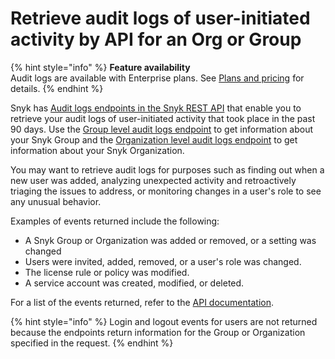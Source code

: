 # Retrieve audit logs of user-initiated activity by API for an Org or Group

{% hint style="info" %}
**Feature availability**\
Audit logs are available with Enterprise plans. See [Plans and pricing](https://snyk.io/plans/) for details.
{% endhint %}

Snyk has [Audit logs endpoints in the Snyk REST API](https://apidocs.snyk.io/?version=2023-08-24%7Ebeta#tag--Audit-Logs) that enable you to retrieve your audit logs of user-initiated activity that took place in the past 90 days. Use the [Group level audit logs endpoint](https://apidocs.snyk.io/?version=2023-08-24%7Ebeta#get-/groups/-group\_id-/audit\_logs/search) to get information about your Snyk Group and the [Organization level audit logs endpoint](https://apidocs.snyk.io/?version=2023-08-24%7Ebeta#get-/orgs/-org\_id-/audit\_logs/search) to get information about your Snyk Organization.

You may want to retrieve audit logs for purposes such as finding out when a new user was added, analyzing unexpected activity and retroactively triaging the issues to address, or monitoring changes in a user's role to see any unusual behavior.

Examples of events returned include the following:

* A Snyk Group or Organization was added or removed, or a setting was changed
* Users were invited, added, removed, or a user's role was changed.
* The license rule or policy was modified.
* A service account was created, modified, or deleted.

For a list of the events returned, refer to the [API documentation](https://apidocs.snyk.io/?version=2023-08-24%7Ebeta#tag--Audit-Logs).

{% hint style="info" %}
Login and logout events for users are not returned because the endpoints return information for the Group or Organization specified in the request.
{% endhint %}

